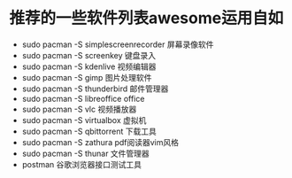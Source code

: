# 推荐的一些软件列表awesome运用自如
- sudo pacman -S simplescreenrecorder  屏幕录像软件
- sudo pacman -S screenkey  键盘录入
- sudo pacman -S kdenlive  视频编辑器
- sudo pacman -S gimp  图片处理软件
- sudo pacman -S thunderbird  邮件管理器
- sudo pacman -S libreoffice  office
- sudo pacman -S vlc  视频播放器
- sudo pacman -S virtualbox  虚拟机
- sudo pacman -S qbittorrent  下载工具
- sudo pacman -S zathura  pdf阅读器vim风格
- sudo pacman -S thunar  文件管理器
- postman  谷歌浏览器接口测试工具

